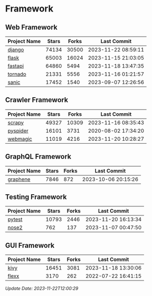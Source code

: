 # Framework

## Web Framework
| Project Name | Stars | Forks | Last Commit |
| ------------ | ----- | ----- | ----------- |
| [django](https://github.com/django/django) | 74134 | 30500 | 2023-11-22 08:59:11 |
| [flask](https://github.com/pallets/flask) | 65003 | 16024 | 2023-11-15 21:03:05 |
| [fastapi](https://github.com/tiangolo/fastapi) | 64860 | 5494 | 2023-11-18 13:47:35 |
| [tornado](https://github.com/tornadoweb/tornado) | 21331 | 5556 | 2023-11-16 01:21:57 |
| [sanic](https://github.com/sanic-org/sanic) | 17452 | 1540 | 2023-09-07 12:26:56 |

## Crawler Framework
| Project Name | Stars | Forks | Last Commit |
| ------------ | ----- | ----- | ----------- |
| [scrapy](https://github.com/scrapy/scrapy) | 49327 | 10309 | 2023-11-16 08:35:43 |
| [pyspider](https://github.com/binux/pyspider) | 16101 | 3731 | 2020-08-02 17:34:20 |
| [webmagic](https://github.com/code4craft/webmagic) | 11019 | 4216 | 2023-11-20 10:28:27 |

## GraphQL Framework
| Project Name | Stars | Forks | Last Commit |
| ------------ | ----- | ----- | ----------- |
| [graphene](https://github.com/graphql-python/graphene) | 7846 | 872 | 2023-10-06 20:15:26 |

## Testing Framework
| Project Name | Stars | Forks | Last Commit |
| ------------ | ----- | ----- | ----------- |
| [pytest](https://github.com/pytest-dev/pytest) | 10793 | 2446 | 2023-11-20 16:13:34 |
| [nose2](https://github.com/nose-devs/nose2) | 762 | 137 | 2023-11-07 00:47:50 |

## GUI Framework
| Project Name | Stars | Forks | Last Commit |
| ------------ | ----- | ----- | ----------- |
| [kivy](https://github.com/kivy/kivy) | 16451 | 3081 | 2023-11-18 13:30:06 |
| [flexx](https://github.com/flexxui/flexx) | 3170 | 262 | 2022-07-22 16:41:15 |

*Update Date: 2023-11-22T12:00:29*